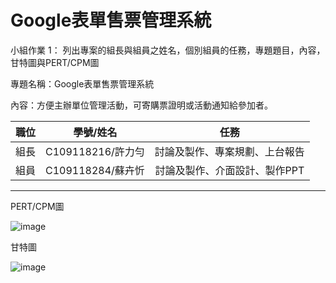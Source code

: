 # Google表單售票管理系統

小組作業 1：
列出專案的組長與組員之姓名，個別組員的任務，專題題目，內容，甘特圖與PERT/CPM圖

專題名稱：Google表單售票管理系統

內容：方便主辦單位管理活動，可寄購票證明或活動通知給參加者。

|職位|學號/姓名 |任務 |
|:--:|:--:|:--:|
|組長|C109118216/許力勻|討論及製作、專案規劃、上台報告|
|組員|C109118284/蘇卉忻|討論及製作、介面設計、製作PPT|
-----------------------------
 PERT/CPM圖

![image](https://user-images.githubusercontent.com/113970010/198545596-b266293d-2b28-465b-9b01-c978462ce0bb.png)

甘特圖

![image](https://user-images.githubusercontent.com/113970010/198550890-b1491ae6-61d1-490c-bd3c-31a17613d3e7.png)

